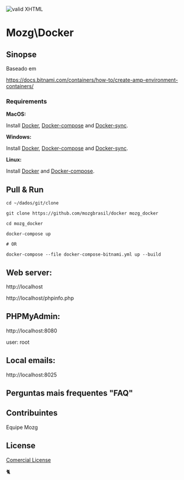 [checkmark]: https://raw.githubusercontent.com/mozgbrasil/mozgbrasil.github.io/master/assets/images/logos/logo_32_32.png "MOZG"
![valid XHTML][checkmark]

# Mozg\Docker

## Sinopse

Baseado em

https://docs.bitnami.com/containers/how-to/create-amp-environment-containers/

### Requirements

**MacOS:**

Install [Docker](https://docs.docker.com/docker-for-mac/install/), [Docker-compose](https://docs.docker.com/compose/install/#install-compose) and [Docker-sync](https://github.com/EugenMayer/docker-sync/wiki/docker-sync-on-OSX).

**Windows:**

Install [Docker](https://docs.docker.com/docker-for-windows/install/), [Docker-compose](https://docs.docker.com/compose/install/#install-compose) and [Docker-sync](https://github.com/EugenMayer/docker-sync/wiki/docker-sync-on-Windows).

**Linux:**

Install [Docker](https://docs.docker.com/engine/installation/linux/docker-ce/ubuntu/) and [Docker-compose](https://docs.docker.com/compose/install/#install-compose).

## Pull & Run

    cd ~/dados/git/clone

    git clone https://github.com/mozgbrasil/docker mozg_docker

    cd mozg_docker

    docker-compose up

    # OR

    docker-compose --file docker-compose-bitnami.yml up --build

## **Web server:**

http://localhost

http://localhost/phpinfo.php

## **PHPMyAdmin:**

http://localhost:8080

user: root

## **Local emails:**

http://localhost:8025

## Perguntas mais frequentes "FAQ"

## Contribuintes

Equipe Mozg

## License

[Comercial License](LICENSE.txt)

:cat2:

